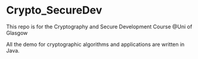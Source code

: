 # Crypto_SecureDev
This repo is for the Cryptography and Secure Development Course @Uni of Glasgow

All the demo for cryptographic algorithms and applications are written in Java.
